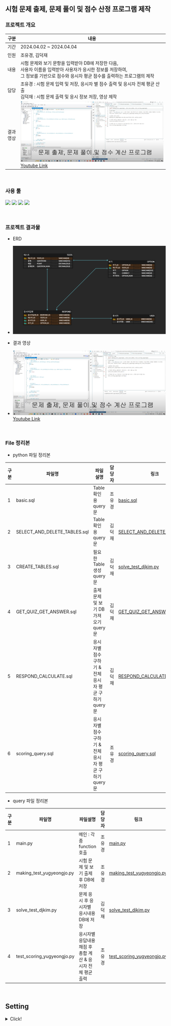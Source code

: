 ## 시험 문제 출제, 문제 풀이 및 점수 산정 프로그램 제작

### 프로젝트 개요
|구분|내용|
|--|--|
|기간|2024.04.02 ~ 2024.04.04|
|인원|조유경, 김덕재|
|내용|시험 문제와 보기 문항을 입력받아 DB에 저장한 다음, <br> 사용자 이름을 입력받아 사용자가 응시한 정보를 저장하여, <br> 그 정보를 기반으로 점수와 응시자 평균 점수를 출력하는 프로그램의 제작|
|담당|조유경 : 시험 문제 입력 및 저장, 응시자 별 점수 출력 및 응시자 전체 평균 산출 <br> 김덕재 : 시험 문제 출력 및 응시 정보 저장, 영상 제작|
|결과영상|<img src="./toy_ERDs/image/Youtube_img.png">[Youtube Link](https://www.youtube.com/watch?v=RyOrkZEqAyM)|

<br>

### 사용 툴
<img src="https://img.shields.io/badge/Python-3776AB?style=for-the-badge&logo=Python&logoColor=white"> <img src="https://img.shields.io/badge/mysql-4479A1?style=for-the-badge&logo=mysql&logoColor=white"> <img src="https://img.shields.io/badge/github-181717?style=for-the-badge&logo=github&logoColor=white"> <img src="https://img.shields.io/badge/docker-2496ED?style=for-the-badge&logo=docker&logoColor=white">

<br>

### 프로젝트 결과물
- ERD 
 + <img src="./toy_ERDs/image/ERD_img.png">
- 결과 영상
 + <img src="./toy_ERDs/image/Youtube_img.png">[Youtube Link](https://www.youtube.com/watch?v=RyOrkZEqAyM)

<br>

### File 정리본
- python 파일 정리본

|구분|파일명|파일설명|담당자|링크|
|--|--|--|--|--|
|1|basic.sql|Table 확인용 query문|조유경|[basic.sql](./toy_ERDs/files_query/basic.sql)|
|2|SELECT_AND_DELETE_TABLES.sql|Table 확인용 query문|김덕재|[SELECT_AND_DELETE_TABLES.sql](./toy_ERDs/files_query/SELECT_AND_DELETE_TABLES.sql)|
|3|CREATE_TABLES.sql|필요한 Table 생성 query문|김덕재|[solve_test_djkim.py](./toy_ERDs/files_query/CREATE_TABLES.sql)|
|4|GET_QUIZ_GET_ANSWER.sql|출제 문제 및 보기 DB 가져오기 query문|김덕재|[GET_QUIZ_GET_ANSWER.sql](./toy_ERDs/files_query/GET_QUIZ_GET_ANSWER.sql)|
|5|RESPOND_CALCULATE.sql|응시자별 점수 구하기 & 전체응시자 평균 구하기 query문|김덕재|[RESPOND_CALCULATE.sql](./toy_ERDs/files_query/RESPOND_CALCULATE.sql)|
|6|scoring_query.sql|응시자별 점수 구하기 & 전체응시자 평균 구하기 query문|조유경|[scoring_query.sql](./toy_ERDs/files_query/scoring_query.sql)|

- query 파일 정리본

|구분|파일명|파일설명|담당자|링크|
|--|--|--|--|--|
|1|main.py|메인 : 각종 function 호출|조유경|[main.py](./toy_ERDs/main.py)|
|2|making_test_yugyeongjo.py|시험 문제 및 보기 출제 후 DB에 저장|조유경|[making_test_yugyeongjo.py](./toy_ERDs/making_test_yugyeongjo.py)|
|3|solve_test_djkim.py|문제 응시 후 응시자별 응시내용 DB에 저장|김덕재|[solve_test_djkim.py](./toy_ERDs/solve_test_djkim.py)|
|4|test_scoring_yugyeongjo.py|응시자별 응답내용 채점 후 총합 계산 & 응시자 전체 평균 출력|조유경|[test_scoring_yugyeongjo.py](./toy_ERDs/test_scoring_yugyeongjo.py)|

<br>

## Setting
<details>
<summary>Click!</summary>

#### Main package
- java:17
- mysql:8

#### CLI with Dockerfile and compose.xml : duration 150.4s
```
# --project-name is docker container name

Docker installation command copied
~$ docker-compose --project-name python__mysql up -d --build

Docker reinstallation command copied
~$ docker-compose --project-name python__mysql build --no-cache
~$ docker-compose --project-name python__mysql up -d
```
#### samples
- [samples/python_mysql.py](./samples/python_mysql.py)

#### database infors
+ user='cocolabhub',
+ password='cocolabhub',
+ db='python_mysql'
</details>